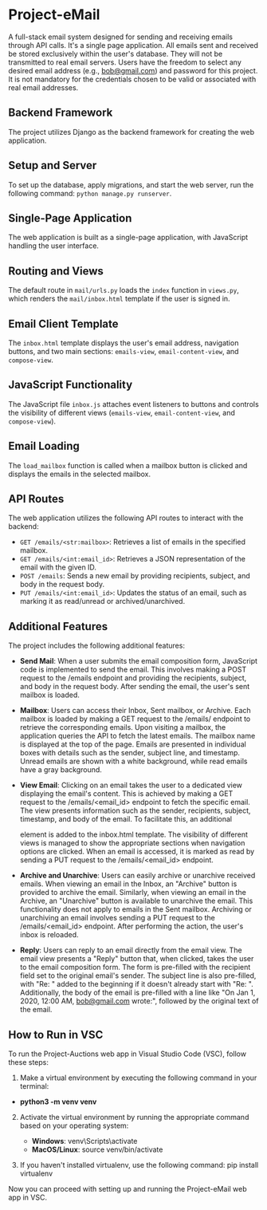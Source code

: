 # Project-eMail

A full-stack email system designed for sending and receiving emails through API calls. It's a single page application. All emails sent and received be stored exclusively within the user's database. They will not be transmitted to real email servers. Users have the freedom to select any desired email address (e.g., bob@gmail.com) and password for this project. It is not mandatory for the credentials chosen to be valid or associated with real email addresses.

## Backend Framework

The project utilizes Django as the backend framework for creating the web application.

## Setup and Server

To set up the database, apply migrations, and start the web server, run the following command: `python manage.py runserver`.

## Single-Page Application

The web application is built as a single-page application, with JavaScript handling the user interface.

## Routing and Views

The default route in `mail/urls.py` loads the `index` function in `views.py`, which renders the `mail/inbox.html` template if the user is signed in.

## Email Client Template

The `inbox.html` template displays the user's email address, navigation buttons, and two main sections: `emails-view`, `email-content-view`, and `compose-view`.

## JavaScript Functionality

 The JavaScript file `inbox.js` attaches event listeners to buttons and controls the visibility of different views (`emails-view`, `email-content-view`, and `compose-view`).

## Email Loading

The `load_mailbox` function is called when a mailbox button is clicked and displays the emails in the selected mailbox.

## API Routes

The web application utilizes the following API routes to interact with the backend:

- `GET /emails/<str:mailbox>`: Retrieves a list of emails in the specified mailbox.
- `GET /emails/<int:email_id>`: Retrieves a JSON representation of the email with the given ID.
- `POST /emails`: Sends a new email by providing recipients, subject, and body in the request body.
- `PUT /emails/<int:email_id>`: Updates the status of an email, such as marking it as read/unread or archived/unarchived.

## Additional Features

The project includes the following additional features:

- **Send Mail**: When a user submits the email composition form, JavaScript code is implemented to send the email. This involves making a POST request to the /emails endpoint and providing the recipients, subject, and body in the request body. After sending the email, the user's sent mailbox is loaded.

- **Mailbox**:  Users can access their Inbox, Sent mailbox, or Archive. Each mailbox is loaded by making a GET request to the /emails/<mailbox> endpoint to retrieve the corresponding emails. Upon visiting a mailbox, the application queries the API to fetch the latest emails. The mailbox name is displayed at the top of the page. Emails are presented in individual boxes with details such as the sender, subject line, and timestamp. Unread emails are shown with a white background, while read emails have a gray background.

- **View Email**: Clicking on an email takes the user to a dedicated view displaying the email's content. This is achieved by making a GET request to the /emails/<email_id> endpoint to fetch the specific email. The view presents information such as the sender, recipients, subject, timestamp, and body of the email. To facilitate this, an additional <div> element is added to the inbox.html template. The visibility of different views is managed to show the appropriate sections when navigation options are clicked. When an email is accessed, it is marked as read by sending a PUT request to the /emails/<email_id> endpoint.

- **Archive and Unarchive**: Users can easily archive or unarchive received emails. When viewing an email in the Inbox, an "Archive" button is provided to archive the email. Similarly, when viewing an email in the Archive, an "Unarchive" button is available to unarchive the email. This functionality does not apply to emails in the Sent mailbox. Archiving or unarchiving an email involves sending a PUT request to the /emails/<email_id> endpoint. After performing the action, the user's inbox is reloaded.

- **Reply**: Users can reply to an email directly from the email view. The email view presents a "Reply" button that, when clicked, takes the user to the email composition form. The form is pre-filled with the recipient field set to the original email's sender. The subject line is also pre-filled, with "Re: " added to the beginning if it doesn't already start with "Re: ". Additionally, the body of the email is pre-filled with a line like "On Jan 1, 2020, 12:00 AM, bob@gmail.com wrote:", followed by the original text of the email.

## How to Run in VSC
To run the Project-Auctions web app in Visual Studio Code (VSC), follow these steps:

1. Make a virtual environment by executing the following command in your terminal:
  - **python3 -m venv venv**

2. Activate the virtual environment by running the appropriate command based on your operating system:
   - **Windows**:
      venv\Scripts\activate
   - **MacOS/Linux**:
      source venv/bin/activate
      
3. If you haven't installed virtualenv, use the following command:
  pip install virtualenv
  
  
Now you can proceed with setting up and running the Project-eMail web app in VSC.

